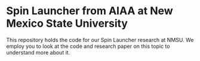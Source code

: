 # Spin Launcher from AIAA at New Mexico State University

This repository holds the code for our Spin Launcher research at NMSU.
We employ you to look at the code and research paper on this topic to understand more about it.
